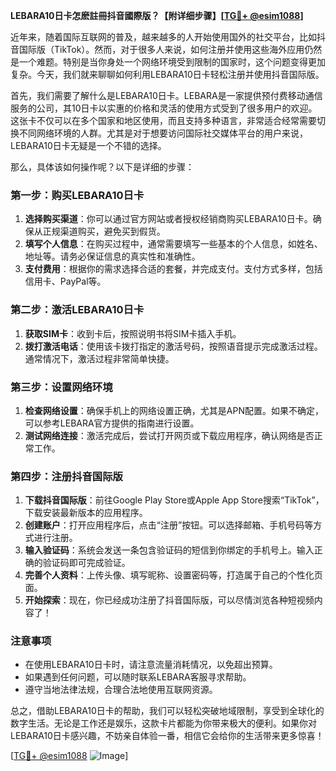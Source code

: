 **LEBARA10日卡怎麽註冊抖音國際版？【附详细步骤】[[TG💪+ @esim1088](https://t.me/s/esim1088)]**

近年来，随着国际互联网的普及，越来越多的人开始使用国外的社交平台，比如抖音国际版（TikTok）。然而，对于很多人来说，如何注册并使用这些海外应用仍然是一个难题。特别是当你身处一个网络环境受到限制的国家时，这个问题变得更加复杂。今天，我们就来聊聊如何利用LEBARA10日卡轻松注册并使用抖音国际版。

首先，我们需要了解什么是LEBARA10日卡。LEBARA是一家提供预付费移动通信服务的公司，其10日卡以实惠的价格和灵活的使用方式受到了很多用户的欢迎。这张卡不仅可以在多个国家和地区使用，而且支持多种语言，非常适合经常需要切换不同网络环境的人群。尤其是对于想要访问国际社交媒体平台的用户来说，LEBARA10日卡无疑是一个不错的选择。

那么，具体该如何操作呢？以下是详细的步骤：

### 第一步：购买LEBARA10日卡

1. **选择购买渠道**：你可以通过官方网站或者授权经销商购买LEBARA10日卡。确保从正规渠道购买，避免买到假货。
2. **填写个人信息**：在购买过程中，通常需要填写一些基本的个人信息，如姓名、地址等。请务必保证信息的真实性和准确性。
3. **支付费用**：根据你的需求选择合适的套餐，并完成支付。支付方式多样，包括信用卡、PayPal等。

### 第二步：激活LEBARA10日卡

1. **获取SIM卡**：收到卡后，按照说明书将SIM卡插入手机。
2. **拨打激活电话**：使用该卡拨打指定的激活号码，按照语音提示完成激活过程。通常情况下，激活过程非常简单快捷。

### 第三步：设置网络环境

1. **检查网络设置**：确保手机上的网络设置正确，尤其是APN配置。如果不确定，可以参考LEBARA官方提供的指南进行设置。
2. **测试网络连接**：激活完成后，尝试打开网页或下载应用程序，确认网络是否正常工作。

### 第四步：注册抖音国际版

1. **下载抖音国际版**：前往Google Play Store或Apple App Store搜索“TikTok”，下载安装最新版本的应用程序。
2. **创建账户**：打开应用程序后，点击“注册”按钮。可以选择邮箱、手机号码等方式进行注册。
3. **输入验证码**：系统会发送一条包含验证码的短信到你绑定的手机号上。输入正确的验证码即可完成验证。
4. **完善个人资料**：上传头像、填写昵称、设置密码等，打造属于自己的个性化页面。
5. **开始探索**：现在，你已经成功注册了抖音国际版，可以尽情浏览各种短视频内容了！

### 注意事项

- 在使用LEBARA10日卡时，请注意流量消耗情况，以免超出预算。
- 如果遇到任何问题，可以随时联系LEBARA客服寻求帮助。
- 遵守当地法律法规，合理合法地使用互联网资源。

总之，借助LEBARA10日卡的帮助，我们可以轻松突破地域限制，享受到全球化的数字生活。无论是工作还是娱乐，这款卡片都能为你带来极大的便利。如果你对LEBARA10日卡感兴趣，不妨亲自体验一番，相信它会给你的生活带来更多惊喜！

[[TG💪+ @esim1088](https://t.me/s/esim1088) ![Image](https://i.postimg.cc/4NQfJmqS/Snipaste-2025-05-13-00-14-12.png)]
